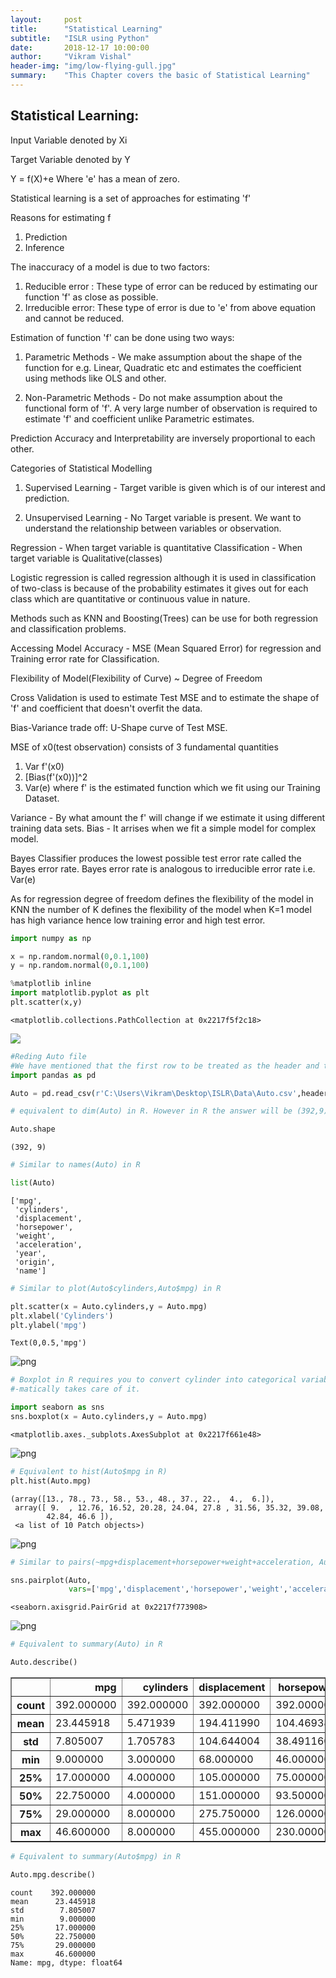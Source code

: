 ```yaml
---
layout:     post
title:      "Statistical Learning"
subtitle:   "ISLR using Python"
date:       2018-12-17 10:00:00
author:     "Vikram Vishal"
header-img: "img/low-flying-gull.jpg"
summary:    "This Chapter covers the basic of Statistical Learning"
---
```



## Statistical Learning:

Input Variable denoted by Xi

Target Variable denoted by Y

Y = f(X)+e  Where 'e' has a mean of zero.

Statistical learning is a set of approaches for estimating 'f'

Reasons for estimating f
1. Prediction
2. Inference

The inaccuracy of a model is due to two factors:
1. Reducible error : These type of error can be reduced by estimating our function 'f' as close as possible.
2. Irreducible error: These type of error is due to 'e' from above equation and cannot be reduced.

Estimation of function 'f' can be done using two ways:
1. Parametric Methods - We make assumption about the shape of the function for e.g. Linear, Quadratic etc and estimates the coefficient using methods like OLS and other.

2. Non-Parametric Methods - Do not make assumption about the functional form of 'f'. A very large number of observation is required to estimate 'f' and coefficient unlike Parametric estimates.

Prediction Accuracy and Interpretability are inversely proportional to each other.

Categories of Statistical Modelling

1. Supervised Learning - Target varible is given which is of our interest and prediction.

2. Unsupervised Learning - No Target variable is present. We want to understand the relationship between variables or observation.


Regression - When target variable is quantitative
Classification - When target variable is Qualitative(classes)

Logistic regression is called regression although it is used in classification of two-class is because of the probability estimates it gives out for each class which are quantitative or continuous value in nature. 

Methods such as KNN and Boosting(Trees) can be use for both regression and classification problems.


Accessing Model Accuracy - MSE (Mean Squared Error) for regression and Training error rate for Classification.

Flexibility of Model(Flexibility of Curve) ~ Degree of Freedom

Cross Validation is used to estimate Test MSE and to estimate the shape of 'f' and coefficient that doesn't overfit the data.

Bias-Variance trade off: U-Shape curve of Test MSE.

MSE of x0(test observation) consists of 3 fundamental quantities
1. Var f'(x0)
2. [Bias(f'(x0))]^2
3. Var(e)  where f' is the estimated function which we fit using our Training Dataset.

Variance - By what amount the f' will change if we estimate it using different training data sets.
Bias - It arrises when we fit a simple model for complex model.

Bayes Classifier produces the lowest possible test error rate called the Bayes error rate. Bayes error rate is analogous to irreducible error rate i.e. Var(e)


As for regression degree of freedom defines the flexibility of the model in KNN the number of K defines the flexibility of the model when K=1 model has high variance hence low training error and high test error.


```python
import numpy as np

x = np.random.normal(0,0.1,100)
y = np.random.normal(0,0.1,100)
```


```python
%matplotlib inline
import matplotlib.pyplot as plt
plt.scatter(x,y)
```




    <matplotlib.collections.PathCollection at 0x2217f5f2c18>




![](/assets/Chapter%20-%202_files/Chapter%20-%202_2_1.png)



```python
#Reding Auto file
#We have mentioned that the first row to be treated as the header and the first column should be treated as index
import pandas as pd

Auto = pd.read_csv(r'C:\Users\Vikram\Desktop\ISLR\Data\Auto.csv',header='infer', index_col='Column1')
```


```python
# equivalent to dim(Auto) in R. However in R the answer will be (392,9).

Auto.shape
```




    (392, 9)




```python
# Similar to names(Auto) in R

list(Auto)
```




    ['mpg',
     'cylinders',
     'displacement',
     'horsepower',
     'weight',
     'acceleration',
     'year',
     'origin',
     'name']




```python
# Similar to plot(Auto$cylinders,Auto$mpg) in R

plt.scatter(x = Auto.cylinders,y = Auto.mpg)
plt.xlabel('Cylinders')
plt.ylabel('mpg')
```




    Text(0,0.5,'mpg')




![png](Chapter%20-%202_files/Chapter%20-%202_6_1.png)



```python
# Boxplot in R requires you to convert cylinder into categorical variable using as.fator(cylinder). Python's seaborn library auto
#-matically takes care of it.

import seaborn as sns
sns.boxplot(x = Auto.cylinders,y = Auto.mpg)
```




    <matplotlib.axes._subplots.AxesSubplot at 0x2217f661e48>




![png](Chapter%20-%202_files/Chapter%20-%202_7_1.png)



```python
# Equivalent to hist(Auto$mpg in R)
plt.hist(Auto.mpg)
```




    (array([13., 78., 73., 58., 53., 48., 37., 22.,  4.,  6.]),
     array([ 9.  , 12.76, 16.52, 20.28, 24.04, 27.8 , 31.56, 35.32, 39.08,
            42.84, 46.6 ]),
     <a list of 10 Patch objects>)




![png](Chapter%20-%202_files/Chapter%20-%202_8_1.png)



```python
# Similar to pairs(~mpg+displacement+horsepower+weight+acceleration, Auto) in R

sns.pairplot(Auto, 
             vars=['mpg','displacement','horsepower','weight','acceleration'])
```




    <seaborn.axisgrid.PairGrid at 0x2217f773908>




![png](Chapter%20-%202_files/Chapter%20-%202_9_1.png)



```python
# Equivalent to summary(Auto) in R

Auto.describe()
```




<div>
<style scoped>
    .dataframe tbody tr th:only-of-type {
        vertical-align: middle;
    }

    .dataframe tbody tr th {
        vertical-align: top;
    }

    .dataframe thead th {
        text-align: right;
    }
</style>
<table border="1" class="dataframe">
  <thead>
    <tr style="text-align: right;">
      <th></th>
      <th>mpg</th>
      <th>cylinders</th>
      <th>displacement</th>
      <th>horsepower</th>
      <th>weight</th>
      <th>acceleration</th>
      <th>year</th>
      <th>origin</th>
    </tr>
  </thead>
  <tbody>
    <tr>
      <th>count</th>
      <td>392.000000</td>
      <td>392.000000</td>
      <td>392.000000</td>
      <td>392.000000</td>
      <td>392.000000</td>
      <td>392.000000</td>
      <td>392.000000</td>
      <td>392.000000</td>
    </tr>
    <tr>
      <th>mean</th>
      <td>23.445918</td>
      <td>5.471939</td>
      <td>194.411990</td>
      <td>104.469388</td>
      <td>2977.584184</td>
      <td>15.541327</td>
      <td>75.979592</td>
      <td>1.576531</td>
    </tr>
    <tr>
      <th>std</th>
      <td>7.805007</td>
      <td>1.705783</td>
      <td>104.644004</td>
      <td>38.491160</td>
      <td>849.402560</td>
      <td>2.758864</td>
      <td>3.683737</td>
      <td>0.805518</td>
    </tr>
    <tr>
      <th>min</th>
      <td>9.000000</td>
      <td>3.000000</td>
      <td>68.000000</td>
      <td>46.000000</td>
      <td>1613.000000</td>
      <td>8.000000</td>
      <td>70.000000</td>
      <td>1.000000</td>
    </tr>
    <tr>
      <th>25%</th>
      <td>17.000000</td>
      <td>4.000000</td>
      <td>105.000000</td>
      <td>75.000000</td>
      <td>2225.250000</td>
      <td>13.775000</td>
      <td>73.000000</td>
      <td>1.000000</td>
    </tr>
    <tr>
      <th>50%</th>
      <td>22.750000</td>
      <td>4.000000</td>
      <td>151.000000</td>
      <td>93.500000</td>
      <td>2803.500000</td>
      <td>15.500000</td>
      <td>76.000000</td>
      <td>1.000000</td>
    </tr>
    <tr>
      <th>75%</th>
      <td>29.000000</td>
      <td>8.000000</td>
      <td>275.750000</td>
      <td>126.000000</td>
      <td>3614.750000</td>
      <td>17.025000</td>
      <td>79.000000</td>
      <td>2.000000</td>
    </tr>
    <tr>
      <th>max</th>
      <td>46.600000</td>
      <td>8.000000</td>
      <td>455.000000</td>
      <td>230.000000</td>
      <td>5140.000000</td>
      <td>24.800000</td>
      <td>82.000000</td>
      <td>3.000000</td>
    </tr>
  </tbody>
</table>
</div>




```python
# Equivalent to summary(Auto$mpg) in R

Auto.mpg.describe()
```




    count    392.000000
    mean      23.445918
    std        7.805007
    min        9.000000
    25%       17.000000
    50%       22.750000
    75%       29.000000
    max       46.600000
    Name: mpg, dtype: float64


